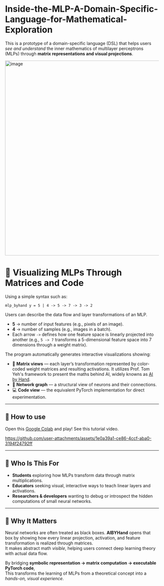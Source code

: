 # Inside-the-MLP-A-Domain-Specific-Language-for-Mathematical-Exploration
This is a prototype of a domain-specific language (DSL) that helps users *see and understand* the inner mathematics of multilayer perceptrons (MLPs) through **matrix representations and visual projections**.

<img width="1329" height="638" alt="image" src="https://github.com/user-attachments/assets/67fa8f50-0857-4203-8eae-3787cd3690ed" />

# 🧠 Visualizing MLPs Through Matrices and Code

Using a simple syntax such as:

`mlp_byhand y = 5 | 4 -> 5 -> 7 -> 3 -> 2`

Users can describe the data flow and layer transformations of an MLP.

- **5** → number of input features (e.g., pixels of an image).  
- **4** → number of samples (e.g., images in a batch).  
- Each arrow `->` defines how one feature space is linearly projected into another (e.g., `5 -> 7` transforms a 5-dimensional feature space into 7 dimensions through a weight matrix).

The program automatically generates interactive visualizations showing:

- 🧩 **Matrix views** — each layer’s transformation represented by color-coded weight matrices and resulting activations. It utilizes Prof. Tom Yeh's framework to present the maths behind AI, widely knowns as [AI by Hand](https://www.byhand.ai/).
- 🔗 **Network graph** — a structural view of neurons and their connections.  
- 💻 **Code view** — the equivalent PyTorch implementation for direct experimentation.

---

## 🎯 How to use

Open this [Google Colab](https://colab.research.google.com/drive/1XLMQeNpOJspad47W8YPoPhWPC8au0arg?usp=sharing) and play! See this tutorial video.

https://github.com/user-attachments/assets/1e0a39a1-ce86-4ccf-aba0-3194f24792ff

---

## 🎯 Who Is This For

- **Students** exploring how MLPs transform data through matrix multiplications.  
- **Educators** seeking visual, interactive ways to teach linear layers and activations.  
- **Researchers & developers** wanting to debug or introspect the hidden computations of small neural networks.

---

## 🚀 Why It Matters

Neural networks are often treated as black boxes. **AIBYHand** opens that box by showing how every linear projection, activation, and feature transformation is realized through matrices.  
It makes abstract math *visible*, helping users connect deep learning theory with actual data flow.

By bridging **symbolic representation → matrix computation → executable PyTorch code**,  
This transforms the learning of MLPs from a theoretical concept into a *hands-on, visual experience*.

